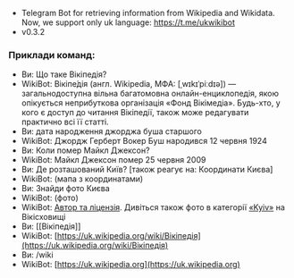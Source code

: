 * Telegram Bot for retrieving information from Wikipedia and Wikidata. Now, we support only uk language: https://t.me/ukwikibot
* v0.3.2
### Приклади команд:
- Ви: Що таке Вікіпедія?
- WikiBot: Вікіпе́дія (англ. Wikipedia, МФА: [ˌwɪkɪˈpiːdɪə]) — загальнодоступна вільна багатомовна онлайн-енциклопедія, якою опікується неприбуткова організація «Фонд Вікімедіа».
Будь-хто, у кого є доступ до читання Вікіпедії, також може редагувати практично всі її статті.
- Ви: дата народження джорджа буша старшого
- WikiBot: Джордж Герберт Вокер Буш народився 12 червня 1924
- Ви: Коли помер Майкл Джексон?
- WikiBot: Майкл Джексон помер 25 червня 2009
- Ви: Де розташований Київ? \[також реагує на: Координати Києва]
- WikiBot: (мапа з координатами)
- Ви: Знайди фото Києва
- WikiBot: (фото)
- WikiBot: [Автор та ліцензія](https://commons.wikimedia.org/wiki/File:Kyiv_(234807751).jpeg). Дивіться також фото в категорії [«Kyiv»](https://commons.wikimedia.org/wiki/Category:Kyiv) на Вікісховищі
- Ви: [[Вікіпедія]]
- WikiBot: [https://uk.wikipedia.org/wiki/Вікіпедія](https://uk.wikipedia.org/wiki/Вікіпедія)
- Ви: /wiki
- WikiBot: [https://uk.wikipedia.org](https://uk.wikipedia.org)
